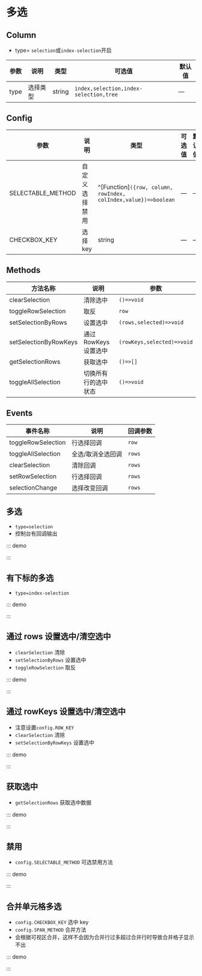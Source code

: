# 多选

## Column

-   type= `selection`或`index-selection`开启

| 参数 | 说明     | 类型   | 可选值                                 | 默认值 |
| ---- | -------- | ------ | -------------------------------------- | ------ |
| type | 选择类型 | string | `index,selection,index-selection,tree` | —      |

## Config

| 参数 | 说明 | 类型 | 可选值 | 默认值 |
| --- | --- | --- | --- | --- |
| SELECTABLE_METHOD | 自定义选择禁用 | ^[Function]`({row, column, rowIndex, colIndex,value})=>boolean` | — | — |
| CHECKBOX_KEY | 选择 key | string | — | — |

## Methods

| 方法名称              | 说明                  | 参数                       |
| --------------------- | --------------------- | -------------------------- |
| clearSelection        | 清除选中              | `()=>void`                 |
| toggleRowSelection    | 取反                  | `row`                      |
| setSelectionByRows    | 设置选中              | `(rows,selected)=>void`    |
| setSelectionByRowKeys | 通过 RowKeys 设置选中 | `(rowKeys,selected)=>void` |
| getSelectionRows      | 获取选中              | `()=>[]`                   |
| toggleAllSelection    | 切换所有行的选中状态  | `()=>void`                 |

## Events

| 事件名称           | 说明              | 回调参数 |
| ------------------ | ----------------- | -------- |
| toggleRowSelection | 行选择回调        | `row`    |
| toggleAllSelection | 全选/取消全选回调 | `rows`   |
| clearSelection     | 清除回调          | `rows`   |
| setRowSelection    | 行选择回调        | `rows`   |
| selectionChange    | 选择改变回调      | `rows`   |

## 多选

-   `type=selection`
-   控制台有回调输出

::: demo

<d-iframe src="/selection/base.html" style="min-height:220px"></d-iframe>
:::

## 有下标的多选

-   `type=index-selection`

::: demo

<d-iframe src="/selection/index.html" style="min-height:220px"></d-iframe>
:::

## 通过 rows 设置选中/清空选中

-   `clearSelection` 清除
-   `setSelectionByRows` 设置选中
-   `toggleRowSelection` 取反

::: demo

<d-iframe src="/selection/setting.html" style="min-height:240px"></d-iframe>
:::

## 通过 rowKeys 设置选中/清空选中

-   注意设置`config.ROW_KEY`
-   `clearSelection` 清除
-   `setSelectionByRowKeys` 设置选中

::: demo

<d-iframe src="/selection/settingRowKeys.html" style="min-height:240px"></d-iframe>
:::

## 获取选中

-   `getSelectionRows` 获取选中数据

::: demo

<d-iframe src="/selection/get.html" style="min-height:240px"></d-iframe>
:::

## 禁用

-   `config.SELECTABLE_METHOD` 可选禁用方法

::: demo

<d-iframe src="/selection/disabled.html" style="min-height:240px"></d-iframe>
:::

## 合并单元格多选

-   `config.CHECKBOX_KEY` 选中 key
-   `config.SPAN_METHOD` 合并方法
-   会根据可视区合并，这样不会因为合并行过多超过合并行时导致合并格子显示不出

::: demo

<d-iframe src="/selection/span.html" style="min-height:625px"></d-iframe>
:::
